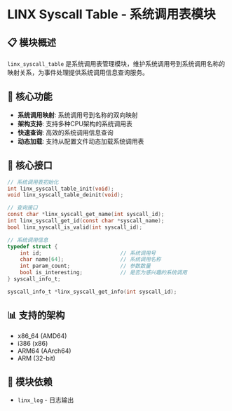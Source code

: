 # LINX Syscall Table - 系统调用表模块

## 📋 模块概述

`linx_syscall_table` 是系统调用表管理模块，维护系统调用号到系统调用名称的映射关系，为事件处理提供系统调用信息查询服务。

## 🎯 核心功能

- **系统调用映射**: 系统调用号到名称的双向映射
- **架构支持**: 支持多种CPU架构的系统调用表
- **快速查询**: 高效的系统调用信息查询
- **动态加载**: 支持从配置文件动态加载系统调用表

## 🔧 核心接口

```c
// 系统调用表初始化
int linx_syscall_table_init(void);
void linx_syscall_table_deinit(void);

// 查询接口
const char *linx_syscall_get_name(int syscall_id);
int linx_syscall_get_id(const char *syscall_name);
bool linx_syscall_is_valid(int syscall_id);

// 系统调用信息
typedef struct {
    int id;                         // 系统调用号
    char name[64];                  // 系统调用名称
    int param_count;                // 参数数量
    bool is_interesting;            // 是否为感兴趣的系统调用
} syscall_info_t;

syscall_info_t *linx_syscall_get_info(int syscall_id);
```

## 📊 支持的架构

- x86_64 (AMD64)
- i386 (x86)
- ARM64 (AArch64)
- ARM (32-bit)

## 🔗 模块依赖

- `linx_log` - 日志输出